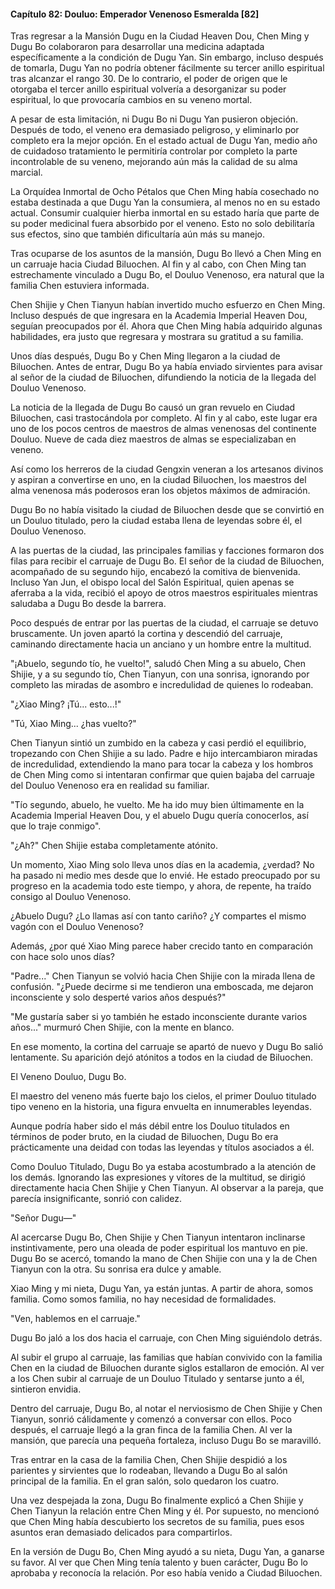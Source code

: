 
#### Capítulo 82: Douluo: Emperador Venenoso Esmeralda [82]

Tras regresar a la Mansión Dugu en la Ciudad Heaven Dou, Chen Ming y Dugu Bo colaboraron para desarrollar una medicina adaptada específicamente a la condición de Dugu Yan. Sin embargo, incluso después de tomarla, Dugu Yan no podría obtener fácilmente su tercer anillo espiritual tras alcanzar el rango 30. De lo contrario, el poder de origen que le otorgaba el tercer anillo espiritual volvería a desorganizar su poder espiritual, lo que provocaría cambios en su veneno mortal.

A pesar de esta limitación, ni Dugu Bo ni Dugu Yan pusieron objeción. Después de todo, el veneno era demasiado peligroso, y eliminarlo por completo era la mejor opción. En el estado actual de Dugu Yan, medio año de cuidadoso tratamiento le permitiría controlar por completo la parte incontrolable de su veneno, mejorando aún más la calidad de su alma marcial.

La Orquídea Inmortal de Ocho Pétalos que Chen Ming había cosechado no estaba destinada a que Dugu Yan la consumiera, al menos no en su estado actual. Consumir cualquier hierba inmortal en su estado haría que parte de su poder medicinal fuera absorbido por el veneno. Esto no solo debilitaría sus efectos, sino que también dificultaría aún más su manejo.

Tras ocuparse de los asuntos de la mansión, Dugu Bo llevó a Chen Ming en un carruaje hacia Ciudad Biluochen. Al fin y al cabo, con Chen Ming tan estrechamente vinculado a Dugu Bo, el Douluo Venenoso, era natural que la familia Chen estuviera informada.

Chen Shijie y Chen Tianyun habían invertido mucho esfuerzo en Chen Ming. Incluso después de que ingresara en la Academia Imperial Heaven Dou, seguían preocupados por él. Ahora que Chen Ming había adquirido algunas habilidades, era justo que regresara y mostrara su gratitud a su familia.

Unos días después, Dugu Bo y Chen Ming llegaron a la ciudad de Biluochen. Antes de entrar, Dugu Bo ya había enviado sirvientes para avisar al señor de la ciudad de Biluochen, difundiendo la noticia de la llegada del Douluo Venenoso.

La noticia de la llegada de Dugu Bo causó un gran revuelo en Ciudad Biluochen, casi trastocándola por completo. Al fin y al cabo, este lugar era uno de los pocos centros de maestros de almas venenosas del continente Douluo. Nueve de cada diez maestros de almas se especializaban en veneno.

Así como los herreros de la ciudad Gengxin veneran a los artesanos divinos y aspiran a convertirse en uno, en la ciudad Biluochen, los maestros del alma venenosa más poderosos eran los objetos máximos de admiración.

Dugu Bo no había visitado la ciudad de Biluochen desde que se convirtió en un Douluo titulado, pero la ciudad estaba llena de leyendas sobre él, el Douluo Venenoso.

A las puertas de la ciudad, las principales familias y facciones formaron dos filas para recibir el carruaje de Dugu Bo. El señor de la ciudad de Biluochen, acompañado de su segundo hijo, encabezó la comitiva de bienvenida. Incluso Yan Jun, el obispo local del Salón Espiritual, quien apenas se aferraba a la vida, recibió el apoyo de otros maestros espirituales mientras saludaba a Dugu Bo desde la barrera.

Poco después de entrar por las puertas de la ciudad, el carruaje se detuvo bruscamente. Un joven apartó la cortina y descendió del carruaje, caminando directamente hacia un anciano y un hombre entre la multitud.

"¡Abuelo, segundo tío, he vuelto!", saludó Chen Ming a su abuelo, Chen Shijie, y a su segundo tío, Chen Tianyun, con una sonrisa, ignorando por completo las miradas de asombro e incredulidad de quienes lo rodeaban.

"¿Xiao Ming? ¡Tú... esto...!"

"Tú, Xiao Ming... ¿has vuelto?"

Chen Tianyun sintió un zumbido en la cabeza y casi perdió el equilibrio, tropezando con Chen Shijie a su lado. Padre e hijo intercambiaron miradas de incredulidad, extendiendo la mano para tocar la cabeza y los hombros de Chen Ming como si intentaran confirmar que quien bajaba del carruaje del Douluo Venenoso era en realidad su familiar.

"Tío segundo, abuelo, he vuelto. Me ha ido muy bien últimamente en la Academia Imperial Heaven Dou, y el abuelo Dugu quería conocerlos, así que lo traje conmigo".

"¿Ah?" Chen Shijie estaba completamente atónito.

Un momento, Xiao Ming solo lleva unos días en la academia, ¿verdad? No ha pasado ni medio mes desde que lo envié. He estado preocupado por su progreso en la academia todo este tiempo, y ahora, de repente, ha traído consigo al Douluo Venenoso.

¿Abuelo Dugu? ¿Lo llamas así con tanto cariño? ¿Y compartes el mismo vagón con el Douluo Venenoso?

Además, ¿por qué Xiao Ming parece haber crecido tanto en comparación con hace solo unos días?

"Padre..." Chen Tianyun se volvió hacia Chen Shijie con la mirada llena de confusión. "¿Puede decirme si me tendieron una emboscada, me dejaron inconsciente y solo desperté varios años después?"

"Me gustaría saber si yo también he estado inconsciente durante varios años..." murmuró Chen Shijie, con la mente en blanco.

En ese momento, la cortina del carruaje se apartó de nuevo y Dugu Bo salió lentamente. Su aparición dejó atónitos a todos en la ciudad de Biluochen.

El Veneno Douluo, Dugu Bo.

El maestro del veneno más fuerte bajo los cielos, el primer Douluo titulado tipo veneno en la historia, una figura envuelta en innumerables leyendas.

Aunque podría haber sido el más débil entre los Douluo titulados en términos de poder bruto, en la ciudad de Biluochen, Dugu Bo era prácticamente una deidad con todas las leyendas y títulos asociados a él.

Como Douluo Titulado, Dugu Bo ya estaba acostumbrado a la atención de los demás. Ignorando las expresiones y vítores de la multitud, se dirigió directamente hacia Chen Shijie y Chen Tianyun. Al observar a la pareja, que parecía insignificante, sonrió con calidez.

"Señor Dugu—"

Al acercarse Dugu Bo, Chen Shijie y Chen Tianyun intentaron inclinarse instintivamente, pero una oleada de poder espiritual los mantuvo en pie. Dugu Bo se acercó, tomando la mano de Chen Shijie con una y la de Chen Tianyun con la otra. Su sonrisa era dulce y amable.

Xiao Ming y mi nieta, Dugu Yan, ya están juntas. A partir de ahora, somos familia. Como somos familia, no hay necesidad de formalidades.

"Ven, hablemos en el carruaje."

Dugu Bo jaló a los dos hacia el carruaje, con Chen Ming siguiéndolo detrás.

Al subir el grupo al carruaje, las familias que habían convivido con la familia Chen en la ciudad de Biluochen durante siglos estallaron de emoción. Al ver a los Chen subir al carruaje de un Douluo Titulado y sentarse junto a él, sintieron envidia.

Dentro del carruaje, Dugu Bo, al notar el nerviosismo de Chen Shijie y Chen Tianyun, sonrió cálidamente y comenzó a conversar con ellos. Poco después, el carruaje llegó a la gran finca de la familia Chen. Al ver la mansión, que parecía una pequeña fortaleza, incluso Dugu Bo se maravilló.

Tras entrar en la casa de la familia Chen, Chen Shijie despidió a los parientes y sirvientes que lo rodeaban, llevando a Dugu Bo al salón principal de la familia. En el gran salón, solo quedaron los cuatro.

Una vez despejada la zona, Dugu Bo finalmente explicó a Chen Shijie y Chen Tianyun la relación entre Chen Ming y él. Por supuesto, no mencionó que Chen Ming había descubierto los secretos de su familia, pues esos asuntos eran demasiado delicados para compartirlos.

En la versión de Dugu Bo, Chen Ming ayudó a su nieta, Dugu Yan, a ganarse su favor. Al ver que Chen Ming tenía talento y buen carácter, Dugu Bo lo aprobaba y reconocía la relación. Por eso había venido a Ciudad Biluochen.